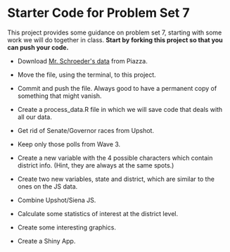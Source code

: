 # Starter Code for Problem Set 7

This project provides some guidance on problem set 7, starting with some work we will do together in class. **Start by forking this project so that you can push your code.**

* Download [Mr. Schroeder's data](https://piazza.com/class/jkjtds7xjxd3jy?cid=350) from Piazza.

* Move the file, using the terminal, to this project.

* Commit and push the file. Always good to have a permanent copy of something that might vanish.

* Create a process_data.R file in which we will save code that deals with all our data.

* Get rid of Senate/Governor races from Upshot.

* Keep only those polls from Wave 3.

* Create a new variable with the 4 possible characters which contain district info. (Hint, they are always at the same spots.)

* Create two new variables, state and district, which are similar to the ones on the JS data.

* Combine Upshot/Siena JS.

* Calculate some statistics of interest at the district level.

* Create some interesting graphics.

* Create a Shiny App.
